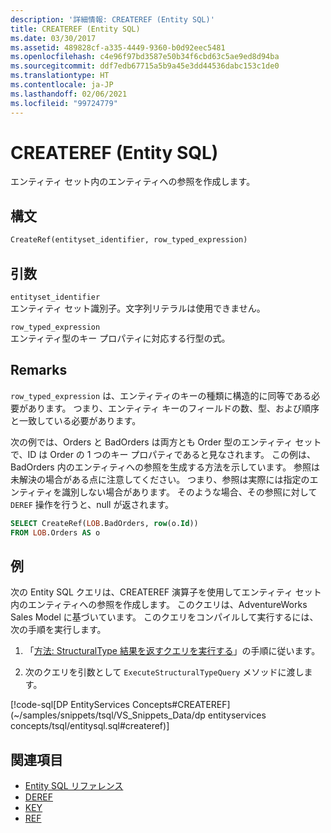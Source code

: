 ```yaml
---
description: '詳細情報: CREATEREF (Entity SQL)'
title: CREATEREF (Entity SQL)
ms.date: 03/30/2017
ms.assetid: 489828cf-a335-4449-9360-b0d92eec5481
ms.openlocfilehash: c4e96f97bd3587e50b34f6cbd63c5ae9ed8d94ba
ms.sourcegitcommit: ddf7edb67715a5b9a45e3dd44536dabc153c1de0
ms.translationtype: HT
ms.contentlocale: ja-JP
ms.lasthandoff: 02/06/2021
ms.locfileid: "99724779"
---
```

# <a name="createref-entity-sql"></a>CREATEREF (Entity SQL)

エンティティ セット内のエンティティへの参照を作成します。  
  
## <a name="syntax"></a>構文  
  
```sql  
CreateRef(entityset_identifier, row_typed_expression)  
```  
  
## <a name="arguments"></a>引数  

 `entityset_identifier`  
 エンティティ セット識別子。文字列リテラルは使用できません。  
  
 `row_typed_expression`  
 エンティティ型のキー プロパティに対応する行型の式。  
  
## <a name="remarks"></a>Remarks  

 `row_typed_expression` は、エンティティのキーの種類に構造的に同等である必要があります。 つまり、エンティティ キーのフィールドの数、型、および順序と一致している必要があります。  
  
 次の例では、Orders と BadOrders は両方とも Order 型のエンティティ セットで、ID は Order の 1 つのキー プロパティであると見なされます。 この例は、BadOrders 内のエンティティへの参照を生成する方法を示しています。 参照は未解決の場合がある点に注意してください。  つまり、参照は実際には指定のエンティティを識別しない場合があります。 そのような場合、その参照に対して `DEREF` 操作を行うと、null が返されます。  
  
```sql  
SELECT CreateRef(LOB.BadOrders, row(o.Id))
FROM LOB.Orders AS o
```  
  
## <a name="example"></a>例  

 次の Entity SQL クエリは、CREATEREF 演算子を使用してエンティティ セット内のエンティティへの参照を作成します。 このクエリは、AdventureWorks Sales Model に基づいています。 このクエリをコンパイルして実行するには、次の手順を実行します。  
  
1. 「[方法: StructuralType 結果を返すクエリを実行する](../how-to-execute-a-query-that-returns-structuraltype-results.md)」の手順に従います。  
  
2. 次のクエリを引数として `ExecuteStructuralTypeQuery` メソッドに渡します。  
  
 [!code-sql[DP EntityServices Concepts#CREATEREF](~/samples/snippets/tsql/VS_Snippets_Data/dp entityservices concepts/tsql/entitysql.sql#createref)]  
  
## <a name="see-also"></a>関連項目

- [Entity SQL リファレンス](entity-sql-reference.md)
- [DEREF](deref-entity-sql.md)
- [KEY](key-entity-sql.md)
- [REF](ref-entity-sql.md)

